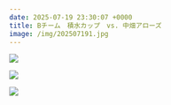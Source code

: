 ```yaml
---
date: 2025-07-19 23:30:07 +0000
title: Bチーム　積水カップ　vs. 中畑アローズ
image: /img/202507191.jpg
---
```

![](/img/202507192.jpg)

![](/img/202507193.jpg)

![](/img/202507194.jpg)
